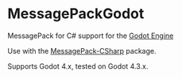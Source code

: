 # MessagePackGodot
MessagePack for C# support for the [Godot Engine](https://godotengine.org/)

Use with the [MessagePack-CSharp](https://www.nuget.org/packages/messagepack) package.

Supports Godot 4.x, tested on Godot 4.3.x.